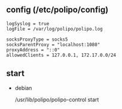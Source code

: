 config (/etc/polipo/config)
---------------------------

    logSyslog = true
    logFile = /var/log/polipo/polipo.log

    socksProxyType = socks5
    socksParentProxy = "localhost:1080"
    proxyAddress = "::0"
    allowedClients = 127.0.0.1, 172.17.0.0/24

start
-----

- debian

    /usr/lib/polipo/polipo-control start
